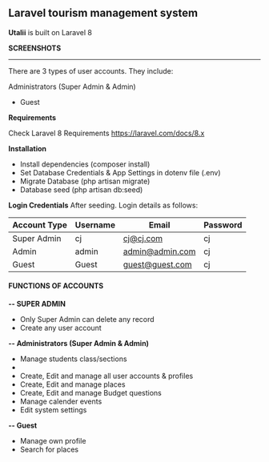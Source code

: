 ## **Laravel tourism management system** 

**Utalii** is built on Laravel 8

**SCREENSHOTS** 

<hr />  

There are 3 types of user accounts. They include:
 
Administrators (Super Admin & Admin)
- Guest

**Requirements** 

Check Laravel 8 Requirements https://laravel.com/docs/8.x

**Installation**
- Install dependencies (composer install)
- Set Database Credentials & App Settings in dotenv file (.env)
- Migrate Database (php artisan migrate)
- Database seed (php artisan db:seed)

**Login Credentials**
After seeding. Login details as follows:

| Account Type  | Username | Email | Password |
| ------------- | -------- | ----- | -------- |
| Super Admin | cj | cj@cj.com | cj |
|  Admin | admin | admin@admin.com | cj |
|  Guest | Guest | guest@guest.com | cj |

#### **FUNCTIONS OF ACCOUNTS** 

**-- SUPER ADMIN**
- Only Super Admin can delete any record
- Create any user account
 
**-- Administrators (Super Admin & Admin)**

- Manage students class/sections
- 
- Create, Edit and manage all user accounts & profiles
- Create, Edit and manage places
- Create, Edit and manage Budget questions
- Manage calender events
- Edit system settings

**-- Guest**
- Manage own profile
- Search for places
